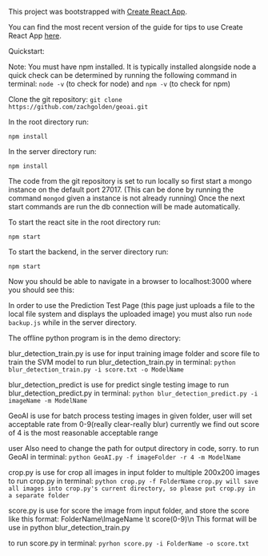 This project was bootstrapped with [Create React App](https://github.com/facebookincubator/create-react-app).

You can find the most recent version of the guide for tips to use Create React App [here](https://github.com/facebookincubator/create-react-app/blob/master/packages/react-scripts/template/README.md).

Quickstart:

Note: You must have npm installed.
It is typically installed alongside node a quick check can be determined by running the following command in terminal: `node -v` (to check for node) and
`npm -v` (to check for npm)

Clone the git repository:
`git clone https://github.com/zachgolden/geoai.git`

In the root directory run:

`npm install`

In the server directory run:

`npm install`

The code from the git repository is set to run locally so first start a mongo instance on the default port 27017.
(This can be done by running the command `mongod` given a instance is not already running)
Once the next start commands are run the db connection will be made automatically.

To start the react site in the root directory run:

`npm start`

To start the backend, in the server directory run:

`npm start`

Now you should be able to navigate in a browser to localhost:3000 where you should see this:

In order to use the Prediction Test Page
(this page just uploads a file to the local file system and displays the uploaded image)
you must also run `node backup.js` while in the server directory.

The offline python program is in the demo directory:

blur_detection_train.py is use for input training image folder and score file to train the SVM model
to run blur_detection_train.py in terminal:
`python blur_detection_train.py -i score.txt -o ModelName`

blur_detection_predict is use for predict single testing image
to run blur_detection_predict.py in terminal:
`python blur_detection_predict.py -i imageName -m ModelName`

GeoAI is use for batch process testing images in given folder, user will set acceptable rate from 0-9(really clear-really blur)
currently we find out score of 4 is the most reasonable acceptable range

user Also need to change the path for output directory in code, sorry.
to run GeoAI in terminal:
`python GeoAI.py -f imageFolder -r 4 -m ModelName`

crop.py is use for crop all images in input folder to multiple 200x200 images
to run crop.py in terminal:
`python crop.py -f FolderName`
`crop.py will save all images into crop.py's current directory, so please put crop.py in a separate folder`

score.py is use for score the image from input folder, and store the score like this format: FolderName\ImageName \t score(0-9)\n
This format will be use in python blur_detection_train.py

to run score.py in terminal:
`pyrhon score.py -i FolderName -o score.txt`
